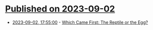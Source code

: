 # [Published on 2023-09-02](index.md)

* [2023-09-02, 17:55:00](https://soylentnews.org/article.pl?sid=23/09/01/2058241&from=rss) - [Which Came First: The Reptile or the Egg?](https://soylentnews.org/article.pl?sid=23/09/01/2058241&from=rss)

